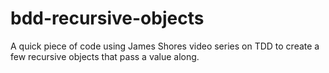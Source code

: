 # bdd-recursive-objects
A quick piece of code using James Shores video series on TDD to create a few recursive objects that pass a value along.
